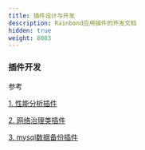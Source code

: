 ```yaml
---
title: 插件设计与开发
description: Rainbond应用插件的开发文档
hidden: true
weight: 8003
---
```


### 插件开发

参考

 [1. 性能分析插件](/user-manual/plugin-manage/tcm-plugin/)

[2. 网络治理类插件](/user-manual/plugin-manage/mesh-plugin/)

[3. mysql数据备份插件](/user-manual/plugin-manage/create-mysql-plugin/)

